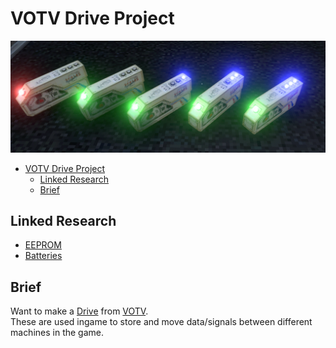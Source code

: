 # VOTV Drive Project
![alt text](Images/Ref-AllDrives.png)

- [VOTV Drive Project](#votv-drive-project)
  - [Linked Research](#linked-research)
  - [Brief](#brief)

## Linked Research
- [EEPROM](/Research/Memory_and_Storage/EEPROM/README.md)
- [Batteries](/Research/Power/Batteries/README.md)

## Brief

Want to make a [Drive](https://voicesofthevoid.wiki.gg/wiki/Drive) from [VOTV](https://mrdrnose.itch.io/votv). </Br>
These are used ingame to store and move data/signals between different machines in the game.


